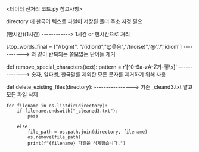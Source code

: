 <데이터 전처리 코드.py 참고사항>


directory 에 한국어 텍스트 파일이 저장된 폴더 주소 지정 필요

(한시간)(1시간) ------------> 1시간 or 한시간으로 처리

stop_words_final = ["/(bgm)", "/(idiom)","@웃음","/(noise)",'@','/','idiom'] ----------->  와 같이 반복되는 쓸모없는 단어들 제거

def remove_special_characters(text):
    pattern = r'[^0-9a-zA-Z가-힣\s]'  ------------->  숫자, 알파벳, 한국말를 제외한 모든 문자를 제거하기 위해 사용


def delete_existing_files(directory):        ----------------> 기존 _cleand3.txt 말고 모든 파일 삭제

    for filename in os.listdir(directory):
        if filename.endswith("_cleaned3.txt"):
            pass
        
        else:
            file_path = os.path.join(directory, filename)
            os.remove(file_path)
            print(f"{filename} 파일을 삭제했습니다.")
